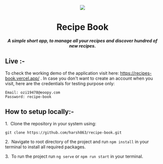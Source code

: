 <div align="center">
    <img src="https://lh3.googleusercontent.com/nff1_bG-PGqwsSQxT8vuznoQ77qR-b9I5uyGIn-CEEUGT1mjsOaZbxkL38xj27RywYzMweUTVt_xV_yFO7_f=w1920-h981"/>
</div>
<h1 align="center">Recipe Book</h1>

<p align="center"><b><i>A simple short app, to manage all your recipes and discover hundred of new recipes.</i></b></p>

## Live :-

To check the working demo of the application visit here: https://recipes-book.vercel.app/ .
In case you don't want to create an account when you visit, here are the credentials for testing purpose only:
```
Email: ozi19478@eoopy.com
Password: recipe-book
```

## How to setup locally:-
1.&nbsp; Clone the repository in your system using:
```
git clone https://github.com/harsh863/recipe-book.git
```

2.&nbsp; Navigate to root directory of the project and run `npm install` in your terminal to install all required packages.

3.&nbsp; To run the project run `ng serve` or `npm run start` in your terminal.
